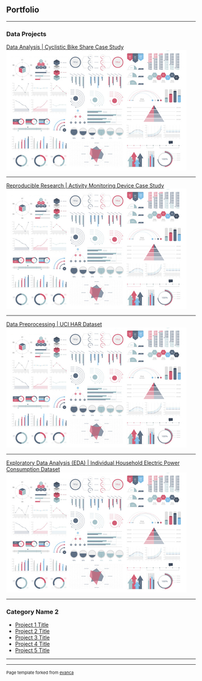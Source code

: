 ## Portfolio

---

### Data Projects 

[Data Analysis | Cyclistic Bike Share Case Study](/sample_page)
<img src="images/dummy_thumbnail.jpg?raw=true"/>

---
[Reproducible Research | Activity Monitoring Device Case Study](/pdf/sample_presentation.pdf)
<img src="images/dummy_thumbnail.jpg?raw=true"/>

---
[Data Preprocessing | UCI HAR Dataset](http://example.com/)
<img src="images/dummy_thumbnail.jpg?raw=true"/>

---
[Exploratory Data Analysis (EDA) | Individual Household Electric Power Consumption Dataset](http://example.com/)
<img src="images/dummy_thumbnail.jpg?raw=true"/>

---

### Category Name 2

- [Project 1 Title](http://example.com/)
- [Project 2 Title](http://example.com/)
- [Project 3 Title](http://example.com/)
- [Project 4 Title](http://example.com/)
- [Project 5 Title](http://example.com/)

---




---
<p style="font-size:11px">Page template forked from <a href="https://github.com/evanca/quick-portfolio">evanca</a></p>
<!-- Remove above link if you don't want to attibute -->
